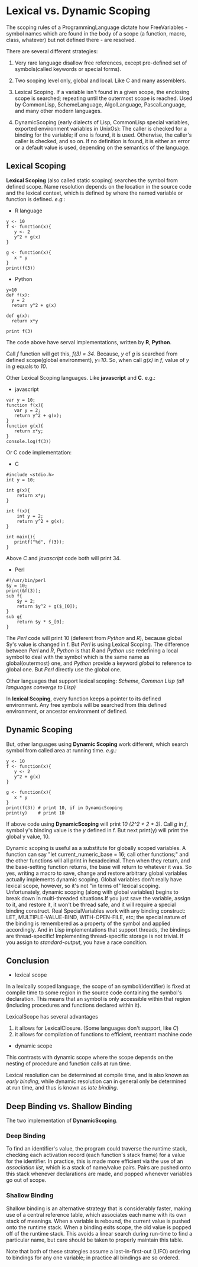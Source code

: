 # Lexical vs. Dynamic Scoping
The scoping rules of a ProgrammingLanguage dictate how FreeVariables - symbol names which are found in the body of a scope (a function, macro, class, whatever) but not defined there - are resolved.

There are several different strategies:

1. Very rare language disallow free references, except pre-defined set of symbols(called keywords or special forms).

2. Two scoping level only, global and local. Like C and many assemblers.

3. Lexical Scoping. If a variable isn't found in a given scope, the enclosing scope is searched; repeating until the outermost scope is reached. Used by CommonLisp, SchemeLanguage, AlgolLanguage, PascalLanguage, and many other modern languages.

4. DynamicScoping (early dialects of Lisp, CommonLisp special variables, exported environment variables in UnixOs): The caller is checked for a binding for the variable; if one is found, it is used. Otherwise, the caller's caller is checked, and so on. If no definition is found, it is either an error or a default value is used, depending on the semantics of the language.

## Lexical Scoping
**Lexical Scoping** (also called static scoping) searches the symbol from defined scope. Name resolution depends on the location in the source code and the lexical context, which is defined by where the named variable or function is defined. *e.g.:*
- R language

```
y <- 10
f <- function(x){
   y <- 2
   y^2 + g(x)
}

g <- function(x){
   x * y
}
print(f(3))
```

- Python

```
y=10
def f(x):
  y = 2
  return y^2 + g(x)

def g(x):
  return x*y

print f(3)
```

The code above have serval implementations, written by **R**, **Python**.

Call *f* function will get this, *f(3) = 34*.
Because, *y* of *g* is searched from defined scope(global environment), *y=10*.
So, when call *g(x)* in *f*, value of *y* in *g* equals to *10*.

Other Lexical Scoping languages. Like **javascript** and **C**. e.g.:
- javascript

```
var y = 10;
function f(x){
   var y = 2;
   return y^2 + g(x);
}
function g(x){
   return x*y;
}
console.log(f(3))
```
Or C code implementation:
- C

```
#include <stdio.h>
int y = 10;

int g(x){
    return x*y;
}

int f(x){
    int y = 2;
    return y^2 + g(x);
}

int main(){
   printf("%d", f(3));
}
```
Above *C* and *javascript* code both will print 34.
- Perl
```
#!/usr/bin/perl
$y = 10;
print(&f(3));
sub f{
    $y = 2;
    return $y^2 + g($_[0]);
}
sub g{
    return $y * $_[0];
}
```

The *Perl* code will print 10 (deferent from *Python* and *R*), because global $y's value is changed in f. But *Perl* is using Lexical Scoping. The difference between *Perl* and *R*, *Python* is that *R* and *Python* use redefining a local symbol to deal with the symbol which is the same name as global(outermost) one, and *Python* provide a keyword *global* to reference to global one. But *Perl* directly use the global one.

Other languages that support lexical scoping: *Scheme*, *Common Lisp (all languages converge to Lisp)*

In **lexical Scoping**, every function keeps a pointer to its defined environment. Any free symbols will be searched from this defined environment, or ancestor environment of defined.

## Dynamic Scoping
But, other languages using **Dynamic Scoping** work different, which search symbol from called area at running time. *e.g.:*
```
y <- 10
f <- function(x){
   y <- 2
   y^2 + g(x)
}

g <- function(x){
   x * y
}
print(f(3)) # print 10, if in DynamicScoping
print(y)    # print 10
```

If above code using **DynamicScoping** will print *10 (2^2 + 2 * 3)*. Call *g* in *f*, symbol y's binding value is the *y* defined in f. But next print(y) will print the global y value, 10.

Dynamic scoping is useful as a substitute for globally scoped variables. A function can say "let current_numeric_base = 16; call other functions;" and the other functions will all print in hexadecimal. Then when they return, and the base-setting function returns, the base will return to whatever it was.
So yes, writing a macro to save, change and restore arbitrary global variables actually implements dynamic scoping. Global variables don't really have lexical scope, however, so it's not "in terms of" lexical scoping. Unfortunately, dynamic scoping (along with global variables) begins to break down in multi-threaded situations.If you just save the variable, assign to it, and restore it, it won't be thread safe, and it will require a special binding construct. Real SpecialVariables work with any binding construct: LET, MULTIPLE-VALUE-BIND, WITH-OPEN-FILE, etc; the special nature of the binding is remembered as a property of the symbol and applied accordingly. And in Lisp implementations that support threads, the bindings are thread-specific! Implementing thread-specific storage is not trivial. If you assign to *standard-output*, you have a race condition.

## Conclusion
- lexical scope

In a lexically scoped language, the scope of an symbol(identifier) is fixed at compile time to some region in the source code containing the symbol's declaration. This means that an symbol is only accessible within that region (including procedures and functions declared within it).

LexicalScope has several advantages
1. it allows for LexicalClosure. (Some languages don't support, like *C*)
2. it allows for compilation of functions to efficient, reentrant machine code

- dynamic scope

This contrasts with dynamic scope where the scope depends on the nesting of procedure and function calls at run time.

Lexical resolution can be determined at compile time, and is also known as *early binding*, while dynamic resolution can in general only be determined at run time, and thus is known as *late binding*.

## Deep Binding vs. Shallow Binding
The two implementation of **DynamicScoping**.
### Deep Binding
To find an identifier's value, the program could traverse the runtime stack, checking each activation record (each function's stack frame) for a value for the identifier. In practice, this is made more efficient via the use of an *association list*, which is a stack of name/value pairs. Pairs are pushed onto this stack whenever declarations are made, and popped whenever variables go out of scope.
### Shallow Binding
Shallow binding is an alternative strategy that is considerably faster, making use of a central reference table, which associates each name with its own stack of meanings. When a variable is rebound, the current value is pushed onto the runtime stack. When a binding exits scope, the old value is popped off of the runtime stack. This avoids a linear search during run-time to find a particular name, but care should be taken to properly maintain this table.

Note that both of these strategies assume a last-in-first-out (LIFO) ordering to bindings for any one variable; in practice all bindings are so ordered.
